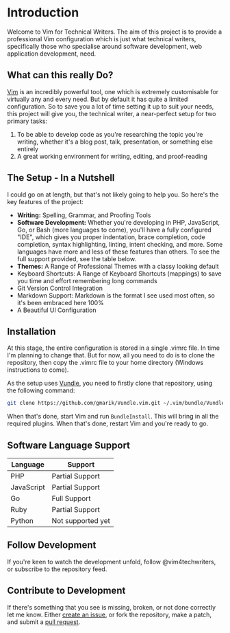 # Introduction

Welcome to Vim for Technical Writers. The aim of this project is to provide a professional Vim configuration which is just what technical writers, specifically those who specialise around software development, web application development, need.

## What can this really Do?

[Vim](http://vim.org) is an incredibly powerful tool, one which is extremely customisable for virtually any and every need. But by default it has quite a limited configuration. So to save you a lot of time setting it up to suit your needs, this project will give you, the technical writer, a near-perfect setup for two primary tasks:

1. To be able to develop code as you're researching the topic you're writing, whether it's a blog post, talk, presentation, or something else entirely
2. A great working environment for writing, editing, and proof-reading

## The Setup - In a Nutshell

I could go on at length, but that's not likely going to help you. So here's the key features of the project:

- **Writing:** Spelling, Grammar, and Proofing Tools
- **Software Development:** Whether you're developing in PHP, JavaScript, Go, or Bash (more languages to come), you'll have a fully configured "IDE", which gives you proper indentation, brace completion, code completion, syntax highlighting, linting, intent checking, and more. Some languages have more and less of these features than others. To see the full support provided, see the table below.
- **Themes:** A Range of Professional Themes with a classy looking default
- Keyboard Shortcuts: A Range of Keyboard Shortcuts (mappings) to save you time and effort remembering long commands
- Git Version Control Integration
- Markdown Support: Markdown is the format I see used most often, so it's been embraced here 100%
- A Beautiful UI Configuration

## Installation

At this stage, the entire configuration is stored in a single .vimrc file. In time I'm planning to change that. But for now, all you need to do is to clone the repository, then copy the .vimrc file to your home directory (Windows instructions to come).

As the setup uses [Vundle](https://github.com/gmarik/Vundle.vim), you need to firstly clone that repository, using the following command:

```bash
git clone https://github.com/gmarik/Vundle.vim.git ~/.vim/bundle/Vundle.vim
```

When that's done, start Vim and run `BundleInstall`. This will bring in all the required plugins. When that's done, restart Vim and you're ready to go.

## Software Language Support

|Language|Support|
|---|---|
|PHP|Partial Support|
|JavaScript|Partial Support|
|Go|Full Support|
|Ruby|Partial Support|
|Python|Not supported yet|

## Follow Development

If you're keen to watch the development unfold, follow @vim4techwriters, or subscribe to the repository feed.

## Contribute to Development

If there's something that you see is missing, broken, or not done correctly let me know. Either [create an issue](https://github.com/settermjd/vim-for-technial-writers/issues), or fork the repository, make a patch, and submit a [pull request](https://help.github.com/articles/using-pull-requests/).
